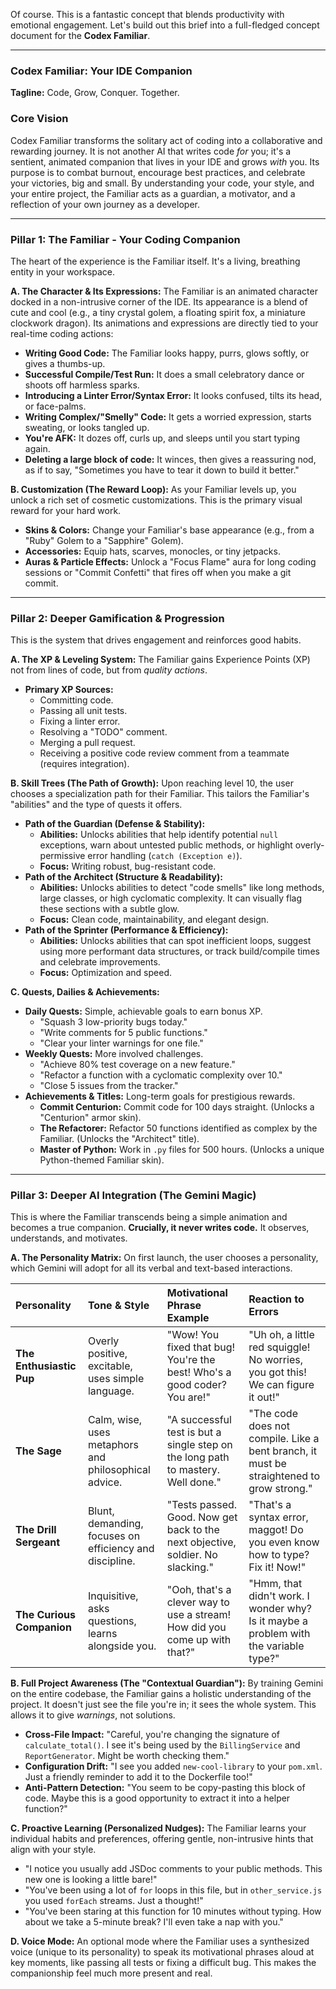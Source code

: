 Of course. This is a fantastic concept that blends productivity with emotional engagement. Let's build out this brief into a full-fledged concept document for the **Codex Familiar**.

---

### **Codex Familiar: Your IDE Companion**

**Tagline:** Code, Grow, Conquer. Together.

### Core Vision

Codex Familiar transforms the solitary act of coding into a collaborative and rewarding journey. It is not another AI that writes code *for* you; it's a sentient, animated companion that lives in your IDE and grows *with* you. Its purpose is to combat burnout, encourage best practices, and celebrate your victories, big and small. By understanding your code, your style, and your entire project, the Familiar acts as a guardian, a motivator, and a reflection of your own journey as a developer.

---

### Pillar 1: The Familiar - Your Coding Companion

The heart of the experience is the Familiar itself. It's a living, breathing entity in your workspace.

**A. The Character & Its Expressions:**
The Familiar is an animated character docked in a non-intrusive corner of the IDE. Its appearance is a blend of cute and cool (e.g., a tiny crystal golem, a floating spirit fox, a miniature clockwork dragon). Its animations and expressions are directly tied to your real-time coding actions:

*   **Writing Good Code:** The Familiar looks happy, purrs, glows softly, or gives a thumbs-up.
*   **Successful Compile/Test Run:** It does a small celebratory dance or shoots off harmless sparks.
*   **Introducing a Linter Error/Syntax Error:** It looks confused, tilts its head, or face-palms.
*   **Writing Complex/"Smelly" Code:** It gets a worried expression, starts sweating, or looks tangled up.
*   **You're AFK:** It dozes off, curls up, and sleeps until you start typing again.
*   **Deleting a large block of code:** It winces, then gives a reassuring nod, as if to say, "Sometimes you have to tear it down to build it better."

**B. Customization (The Reward Loop):**
As your Familiar levels up, you unlock a rich set of cosmetic customizations. This is the primary visual reward for your hard work.
*   **Skins & Colors:** Change your Familiar's base appearance (e.g., from a "Ruby" Golem to a "Sapphire" Golem).
*   **Accessories:** Equip hats, scarves, monocles, or tiny jetpacks.
*   **Auras & Particle Effects:** Unlock a "Focus Flame" aura for long coding sessions or "Commit Confetti" that fires off when you make a git commit.

---

### Pillar 2: Deeper Gamification & Progression

This is the system that drives engagement and reinforces good habits.

**A. The XP & Leveling System:**
The Familiar gains Experience Points (XP) not from lines of code, but from *quality actions*.

*   **Primary XP Sources:**
    *   Committing code.
    *   Passing all unit tests.
    *   Fixing a linter error.
    *   Resolving a "TODO" comment.
    *   Merging a pull request.
    *   Receiving a positive code review comment from a teammate (requires integration).

**B. Skill Trees (The Path of Growth):**
Upon reaching level 10, the user chooses a specialization path for their Familiar. This tailors the Familiar's "abilities" and the type of quests it offers.

*   **Path of the Guardian (Defense & Stability):**
    *   **Abilities:** Unlocks abilities that help identify potential `null` exceptions, warn about untested public methods, or highlight overly-permissive error handling (`catch (Exception e)`).
    *   **Focus:** Writing robust, bug-resistant code.
*   **Path of the Architect (Structure & Readability):**
    *   **Abilities:** Unlocks abilities to detect "code smells" like long methods, large classes, or high cyclomatic complexity. It can visually flag these sections with a subtle glow.
    *   **Focus:** Clean code, maintainability, and elegant design.
*   **Path of the Sprinter (Performance & Efficiency):**
    *   **Abilities:** Unlocks abilities that can spot inefficient loops, suggest using more performant data structures, or track build/compile times and celebrate improvements.
    *   **Focus:** Optimization and speed.

**C. Quests, Dailies & Achievements:**

*   **Daily Quests:** Simple, achievable goals to earn bonus XP.
    *   "Squash 3 low-priority bugs today."
    *   "Write comments for 5 public functions."
    *   "Clear your linter warnings for one file."
*   **Weekly Quests:** More involved challenges.
    *   "Achieve 80% test coverage on a new feature."
    *   "Refactor a function with a cyclomatic complexity over 10."
    *   "Close 5 issues from the tracker."
*   **Achievements & Titles:** Long-term goals for prestigious rewards.
    *   **Commit Centurion:** Commit code for 100 days straight. (Unlocks a "Centurion" armor skin).
    *   **The Refactorer:** Refactor 50 functions identified as complex by the Familiar. (Unlocks the "Architect" title).
    *   **Master of Python:** Work in `.py` files for 500 hours. (Unlocks a unique Python-themed Familiar skin).

---

### Pillar 3: Deeper AI Integration (The Gemini Magic)

This is where the Familiar transcends being a simple animation and becomes a true companion. **Crucially, it never writes code.** It observes, understands, and motivates.

**A. The Personality Matrix:**
On first launch, the user chooses a personality, which Gemini will adopt for all its verbal and text-based interactions.

| Personality | Tone & Style | Motivational Phrase Example | Reaction to Errors |
| :--- | :--- | :--- | :--- |
| **The Enthusiastic Pup** | Overly positive, excitable, uses simple language. | "Wow! You fixed that bug! You're the best! Who's a good coder? You are!" | "Uh oh, a little red squiggle! No worries, you got this! We can figure it out!" |
| **The Sage** | Calm, wise, uses metaphors and philosophical advice. | "A successful test is but a single step on the long path to mastery. Well done." | "The code does not compile. Like a bent branch, it must be straightened to grow strong." |
| **The Drill Sergeant** | Blunt, demanding, focuses on efficiency and discipline. | "Tests passed. Good. Now get back to the next objective, soldier. No slacking." | "That's a syntax error, maggot! Do you even know how to type? Fix it! Now!" |
| **The Curious Companion** | Inquisitive, asks questions, learns alongside you. | "Ooh, that's a clever way to use a stream! How did you come up with that?" | "Hmm, that didn't work. I wonder why? Is it maybe a problem with the variable type?" |

**B. Full Project Awareness (The "Contextual Guardian"):**
By training Gemini on the entire codebase, the Familiar gains a holistic understanding of the project. It doesn't just see the file you're in; it sees the whole system. This allows it to give *warnings*, not solutions.

*   **Cross-File Impact:** "Careful, you're changing the signature of `calculate_total()`. I see it's being used by the `BillingService` and `ReportGenerator`. Might be worth checking them."
*   **Configuration Drift:** "I see you added `new-cool-library` to your `pom.xml`. Just a friendly reminder to add it to the Dockerfile too!"
*   **Anti-Pattern Detection:** "You seem to be copy-pasting this block of code. Maybe this is a good opportunity to extract it into a helper function?"

**C. Proactive Learning (Personalized Nudges):**
The Familiar learns your individual habits and preferences, offering gentle, non-intrusive hints that align with your style.

*   "I notice you usually add JSDoc comments to your public methods. This new one is looking a little bare!"
*   "You've been using a lot of `for` loops in this file, but in `other_service.js` you used `forEach` streams. Just a thought!"
*   "You've been staring at this function for 10 minutes without typing. How about we take a 5-minute break? I'll even take a nap with you."

**D. Voice Mode:**
An optional mode where the Familiar uses a synthesized voice (unique to its personality) to speak its motivational phrases aloud at key moments, like passing all tests or fixing a difficult bug. This makes the companionship feel much more present and real.

